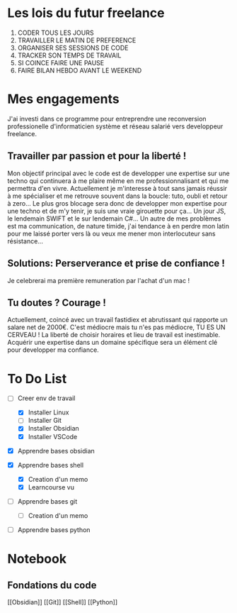
# Les lois du futur freelance
1. CODER TOUS LES JOURS
2.  TRAVAILLER LE MATIN DE PREFERENCE
3.  ORGANISER SES SESSIONS DE CODE
4. TRACKER SON TEMPS DE TRAVAIL
5. SI COINCE FAIRE UNE PAUSE
6. FAIRE BILAN HEBDO AVANT LE WEEKEND

# Mes engagements
J'ai investi dans ce programme pour entreprendre une reconversion professionelle d'informaticien
système et réseau salarié vers developpeur freelance. 

## Travailler par passion et pour la liberté !

Mon objectif principal avec le code est de developper une expertise sur une techno qui continuera à me plaire même en me professionnalisant et qui me permettra d'en vivre. Actuellement je m'interesse à tout sans jamais réussir à me spécialiser et me retrouve souvent dans la boucle: tuto, oubli et retour à zero...
Le plus gros blocage sera donc de developper mon expertise pour une techno et de m'y tenir, je suis une vraie girouette pour ça... Un jour JS, le lendemain SWIFT et le sur lendemain C#...
Un autre de mes problèmes est ma communication, de nature timide, j'ai tendance à en perdre mon latin pour me laissé porter vers là ou veux me mener mon interlocuteur sans résistance...

## Solutions: Perserverance et prise de confiance !

Je celebrerai ma première remuneration par l'achat d'un mac  !

## Tu doutes ? Courage !

Actuellement, coincé avec un travail fastidiex et abrutissant qui rapporte un salare net de 2000€.
C'est médiocre mais tu n'es pas médiocre, TU ES UN CERVEAU !
La liberté de choisir horaires et lieu de travail est inestimable.
Acquérir une expertise dans un domaine spécifique sera un élément clé pour developper ma confiance.


# To Do List
- [ ] Creer env de travail
	- [x] Installer Linux
	- [ ] Installer Git
	- [x] Installer Obsidian
	- [x] Installer VSCode
- [x] Apprendre bases obsidian
- [x] Apprendre bases shell
	- [x] Creation d'un memo
	- [x] Learncourse vu
- [ ] Apprendre bases git
	- [ ] Creation d'un memo
- [ ] Apprendre bases python


# Notebook

## Fondations du code

[[Obsidian]]
[[Git]]
[[Shell]]
[[Python]]